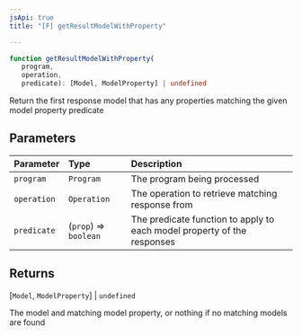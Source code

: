 ```yaml
---
jsApi: true
title: "[F] getResultModelWithProperty"

---
```

```ts
function getResultModelWithProperty(
   program, 
   operation, 
   predicate): [Model, ModelProperty] | undefined
```

Return the first response model that has any properties matching the given model property predicate

## Parameters

| Parameter | Type | Description |
| :------ | :------ | :------ |
| `program` | `Program` | The program being processed |
| `operation` | `Operation` | The operation to retrieve matching response from |
| `predicate` | (`prop`) => `boolean` | The predicate function to apply to each model property of the responses |

## Returns

[`Model`, `ModelProperty`] \| `undefined`

The model and matching model property, or nothing if no matching models are found

